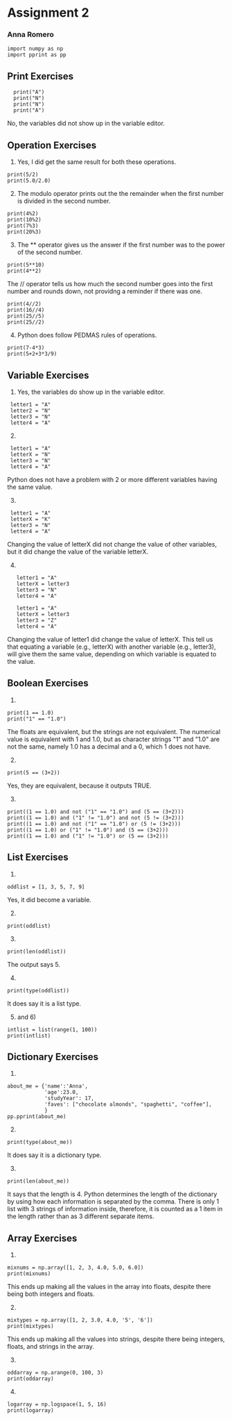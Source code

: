 # Assignment 2
### Anna Romero

```
import numpy as np
import pprint as pp
```

## Print Exercises
```
  print("A")
  print("N")
  print("N")
  print("A")
```
No, the variables did not show up in the variable editor.

## Operation Exercises

1) Yes, I did get the same result for both these operations.
```
print(5/2)
print(5.0/2.0)
```

2) The modulo operator prints out the the remainder when the first number is divided in the second number.
```
print(4%2)
print(10%2)
print(7%3)
print(20%3)
```

3) The ** operator gives us the answer if the first number was to the power of the second number.
```
print(5**10)
print(4**2)
```
The // operator tells us how much the second number goes into the first number and rounds down, not providng a reminder if there was one.
```
print(4//2)
print(16//4)
print(25//5)
print(25//2)
```

4) Python does follow PEDMAS rules of operations.
```
print(7-4*3)
print(5+2+3*3/9)
```

## Variable Exercises
1) Yes, the variables do show up in the variable editor.
  ```
   letter1 = "A"
   letter2 = "N"
   letter3 = "N"
   letter4 = "A"
  ```

2) 
  ```
   letter1 = "A"
   letterX = "N"
   letter3 = "N"
   letter4 = "A"
  ```
   Python does not have a problem with 2 or more different variables having the same value.

3) 
  ```
   letter1 = "A"
   letterX = "K"
   letter3 = "N"
   letter4 = "A"
  ```
Changing the value of letterX did not change the value of other variables, but it did change the value of the variable letterX.

4) 
```
   letter1 = "A"
   letterX = letter3
   letter3 = "N"
   letter4 = "A"
   
   letter1 = "A"
   letterX = letter3
   letter3 = "Z"
   letter4 = "A"
 ```
Changing the value of letter1 did change the value of letterX. This tell us that equating a variable (e.g., letterX) with another variable (e.g., letter3), will give them the same value, depending on which variable is equated to the value.
   
## Boolean Exercises
1)
```
print(1 == 1.0)
print("1" == "1.0")
```
The floats are equivalent, but the strings are not equivalent. The numerical value is equivalent with 1 and 1.0, but as character strings "1" and "1.0" are not the same, namely 1.0 has a decimal and a 0, which 1 does not have.

2)
```
print(5 == (3+2))
```
Yes, they are equivalent, because it outputs TRUE.

3)
```
print((1 == 1.0) and not ("1" == "1.0") and (5 == (3+2)))
print((1 == 1.0) and ("1" != "1.0") and not (5 != (3+2)))
print((1 == 1.0) and not ("1" == "1.0") or (5 != (3+2)))
print((1 == 1.0) or ("1" != "1.0") and (5 == (3+2)))
print((1 == 1.0) and ("1" != "1.0") or (5 == (3+2)))
```
## List Exercises

1)
```
oddlist = [1, 3, 5, 7, 9]
```
Yes, it did become a variable.

2)
```
print(oddlist)
```

3)
```
print(len(oddlist))
```
The output says 5.

4)
```
print(type(oddlist))
```
It does say it is a list type.

5) and 6)
```
intlist = list(range(1, 100))
print(intlist)
```
## Dictionary Exercises
1)
```
about_me = {'name':'Anna', 
            'age':23.0, 
            'studyYear': 17, 
            'faves': ["chocolate almonds", "spaghetti", "coffee"],
            }
pp.pprint(about_me)
```

2)
```
print(type(about_me))
```
It does say it is a dictionary type.

3)
```
print(len(about_me))
```
It says that the length is 4. Python determines the length of the dictionary by using how each information is separated by the comma. There is only 1 list with 3 strings of information inside, therefore, it is counted as a 1 item in the length rather than as 3 different separate items.

## Array Exercises
1)
```
mixnums = np.array([1, 2, 3, 4.0, 5.0, 6.0])
print(mixnums)
```
This ends up making all the values in the array into floats, despite there being both integers and floats.

2)
```
mixtypes = np.array([1, 2, 3.0, 4.0, '5', '6'])
print(mixtypes)
```
This ends up making all the values into strings, despite there being integers, floats, and strings in the array.

3)
```
oddarray = np.arange(0, 100, 3)
print(oddarray)
```
4)
```
logarray = np.logspace(1, 5, 16)
print(logarray)
```
